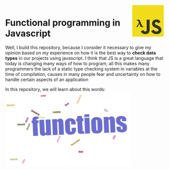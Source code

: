<img src="https://github.com/damiancipolat/Functional_programming_in_JS/blob/master/doc/fp.png?raw=true" width="100px" align="right" />

# Functional programming in Javascript
Well, I build this repository, because I consider it necessary to give my opinion based on my experience on how it is the best way to **check data types** in our projects using javascript. I think that JS is a great language that today is changing many ways of how to program, all this makes many programmers the lack of a static type checking system in variables at the time of compilation, causes in many people fear and uncertainty on how to handle certain aspects of an application

In this repository, we will learn about this words:
<img src="https://github.com/damiancipolat/Functional_programming_in_JS/blob/master/doc/cloud.png?raw=true" width="400px" align="center" />
